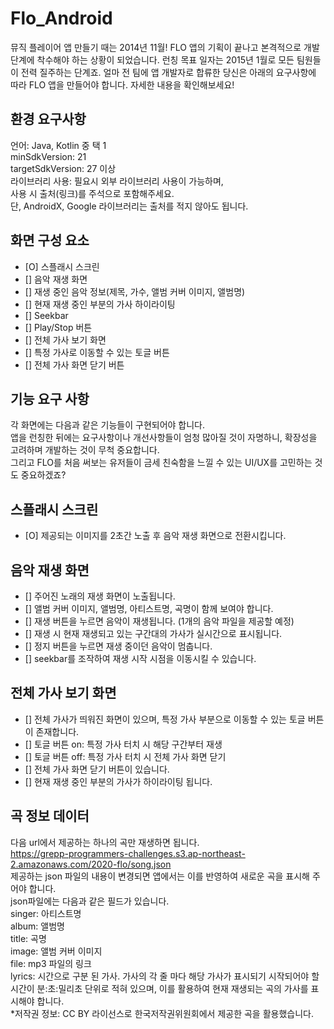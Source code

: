 # Flo_Android

뮤직 플레이어 앱 만들기
때는 2014년 11월! FLO 앱의 기획이 끝나고 본격적으로 개발 단계에 착수해야 하는 상황이 되었습니다.
런칭 목표 일자는 2015년 1월로 모든 팀원들이 전력 질주하는 단계죠. 
얼마 전 팀에 앱 개발자로 합류한 당신은 아래의 요구사항에 따라 FLO 앱을 만들어야 합니다. 
자세한 내용을 확인해보세요!

## 환경 요구사항
언어: Java, Kotlin 중 택 1 <br>
minSdkVersion: 21 <br>
targetSdkVersion: 27 이상 <br>
라이브러리 사용: 필요시 외부 라이브러리 사용이 가능하며, <br>
사용 시 출처(링크)를 주석으로 포함해주세요. <br>
단, AndroidX, Google 라이브러리는 출처를 적지 않아도 됩니다. <br>

## 화면 구성 요소 <br>
- [O] 스플래시 스크린 <br>
- [] 음악 재생 화면 <br>
- [] 재생 중인 음악 정보(제목, 가수, 앨범 커버 이미지, 앨범명) <br>
- [] 현재 재생 중인 부분의 가사 하이라이팅 <br>
- [] Seekbar <br>
- [] Play/Stop 버튼 <br>
- [] 전체 가사 보기 화면 <br>
- [] 특정 가사로 이동할 수 있는 토글 버튼 <br>
- [] 전체 가사 화면 닫기 버튼 <br>
## 기능 요구 사항 <br>
각 화면에는 다음과 같은 기능들이 구현되어야 합니다. <br>
앱을 런칭한 뒤에는 요구사항이나 개선사항들이 엄청 많아질 것이 자명하니, 확장성을 고려하며 개발하는 것이 무척 중요합니다.  <br>
그리고 FLO를 처음 써보는 유저들이 금세 친숙함을 느낄 수 있는 UI/UX를 고민하는 것도 중요하겠죠? <br>

## 스플래시 스크린 <br>
- [O] 제공되는 이미지를 2초간 노출 후 음악 재생 화면으로 전환시킵니다. <br> 

## 음악 재생 화면 <br>
- [] 주어진 노래의 재생 화면이 노출됩니다. <br>
- [] 앨범 커버 이미지, 앨범명, 아티스트명, 곡명이 함께 보여야 합니다. <br>
- [] 재생 버튼을 누르면 음악이 재생됩니다. (1개의 음악 파일을 제공할 예정) <br>
- [] 재생 시 현재 재생되고 있는 구간대의 가사가 실시간으로 표시됩니다. <br>
- [] 정지 버튼을 누르면 재생 중이던 음악이 멈춥니다. <br>
- [] seekbar를 조작하여 재생 시작 시점을 이동시킬 수 있습니다. <br>

## 전체 가사 보기 화면 <br>
- [] 전체 가사가 띄워진 화면이 있으며, 특정 가사 부분으로 이동할 수 있는 토글 버튼이 존재합니다. <br>
- [] 토글 버튼 on: 특정 가사 터치 시 해당 구간부터 재생 <br>
- [] 토글 버튼 off: 특정 가사 터치 시 전체 가사 화면 닫기 <br>
- [] 전체 가사 화면 닫기 버튼이 있습니다. <br>
- [] 현재 재생 중인 부분의 가사가 하이라이팅 됩니다. <br>

## 곡 정보 데이터 <br>
다음 url에서 제공하는 하나의 곡만 재생하면 됩니다. <br>
https://grepp-programmers-challenges.s3.ap-northeast-2.amazonaws.com/2020-flo/song.json <br>
제공하는 json 파일의 내용이 변경되면 앱에서는 이를 반영하여 새로운 곡을 표시해 주어야 합니다. <br>
json파일에는 다음과 같은 필드가 있습니다. <br>
singer: 아티스트명 <br>
album: 앨범명 <br>
title: 곡명 <br>
image: 앨범 커버 이미지 <br>
file: mp3 파일의 링크 <br>
lyrics: 시간으로 구분 된 가사. 가사의 각 줄 마다 해당 가사가 표시되기 시작되어야 할 시간이 분:초:밀리초 단위로 적혀 있으며, 이를 활용하여 현재 재생되는 곡의 가사를 표시해야 합니다. <br>
*저작권 정보:
CC BY 라이선스로 한국저작권위원회에서 제공한 곡을 활용했습니다.

